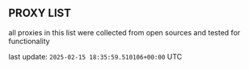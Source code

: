 ## PROXY LIST

all proxies in this list were collected from open sources and tested for functionality

last update: `2025-02-15 18:35:59.510106+00:00` UTC